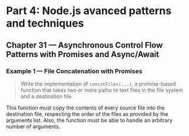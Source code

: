 # Part 4: Node.js avanced patterns and techniques
## Chapter 31 &mdash; Asynchronous Control Flow Patterns with Promises and Async/Await
### Example 1 &mdash; File Concatenation with Promises
> Write the implementation of `concatFiles(...)`, a promise-based function that takes two or more paths to text files in the file system and a destination file.

This function must copy the contents of every source file into the destination file, respecting the order of the files as provided by the arguments list. Also, the function must be able to handle an arbitrary number of arguments.
